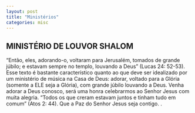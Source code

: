 ```yaml
---
layout: post
title: "Ministérios"
categories: misc
---
```


## MINISTÉRIO DE LOUVOR SHALOM
“Então, eles, adorando-o, voltaram para Jerusalém, tomados de grande júbilo; e estavam sempre no templo, louvando a Deus” (Lucas 24: 52-53). Esse texto é bastante característico quanto ao que deve ser idealizado por um ministério de música na Casa de Deus: adorar, voltado para a Glória (somente a ELE seja a Glória), com grande júbilo louvando a Deus. Venha adorar a Deus conosco, será uma honra celebrarmos ao Senhor Jesus com muita alegria. “Todos os que creram estavam juntos e tinham tudo em comum” (Atos 2: 44). Que a Paz do Senhor Jesus seja contigo. .
